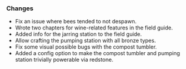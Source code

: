 ### Changes
- Fix an issue where bees tended to not despawn.
- Wrote two chapters for wine-related features in the field guide.
- Added info for the jarring station to the field guide.
- Allow crafting the pumping station with all bronze types.
- Fix some visual possible bugs with the compost tumbler.
- Added a config option to make the compost tumbler and pumping station trivially powerable via redstone.